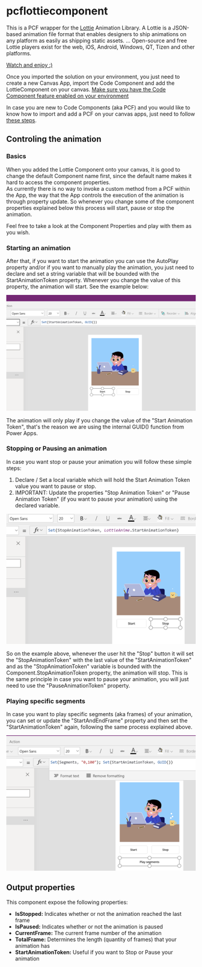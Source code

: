 # pcflottiecomponent
This is a PCF wrapper for the [Lottie](http://lottiefiles.com) Animation Library. A Lottie is a JSON-based animation file format that enables designers to ship animations on any platform as easily as shipping static assets. ... Open-source and free Lottie players exist for the web, iOS, Android, Windows, QT, Tizen and other platforms.<br/>

[Watch and enjoy :)](https://youtu.be/RC1P0RsiqSE)

Once you imported the solution on your environment, you just need to create a new Canvas App, import the Code Component and add the LottieComponent on your canvas.
[Make sure you have the Code Component feature enabled on your environment](https://docs.microsoft.com/en-us/powerapps/developer/component-framework/component-framework-for-canvas-apps#enable-power-apps-component-framework-feature)


In case you are new to Code Components (aka PCF) and you would like to know how to import and add a PCF on your canvas apps, just need to follow [these steps](https://docs.microsoft.com/en-us/powerapps/developer/component-framework/component-framework-for-canvas-apps#add-components-to-a-canvas-app).


## Controling the animation
### Basics
When you added the Lottie Component onto your canvas, it is good to change the default Component name first, since the default name makes it hard to access the component properties. <br/>
As currently there is no way to invoke a custom method from a PCF within the App, the way that the App controls the execution of the animation is through property update. 
So whenever you change some of the component properties explained below this process will start, pause or stop the animation. <br/>

Feel free to take a look at the Component Properties and play with them as you wish.

### Starting an animation
After that, if you want to start the animation you can use the AutoPlay property and/or if you want to manually play the animation, you just need to declare and set a string variable that will be bounded with the StartAnimationToken property. Whenever you change the value of this property, the animation will start. See the example below:

<img src="/docs/assets/setAnimationToken.png" alt="Start Animation Token" width="600"/>

The animation will only play if you change the value of the "Start Animation Token", that's the reason we are using the internal GUID() function from Power Apps.

### Stopping or Pausing an animation
In case you want stop or pause your animation you will follow these simple steps: 
1. Declare / Set a local variable which will hold the Start Animation Token value you want to pause or stop.
2. IMPORTANT: Update the properties "Stop Animation Token" or "Pause Animation Token" (if you want to pause your animation) using the declared variable.

<img src="/docs/assets/stopAnimationToken.png" alt="Start Animation Token" width="600"/>

So on the example above, whenever the user hit the "Stop" button it will set the "StopAnimationToken" with the last value of the "StartAnimationToken" and as the "StopAnimationToken" variable is bounded with the Component.StopAnimationToken property, the animation will stop. This is the same principle in case you want to pause your animation, you will just need to use the "PauseAnimationToken" property.

### Playing specific segments
In case you want to play specific segments (aka frames) of your animation, you can set or update the "StartAndEndFrame" property and then set the "StartAnimationToken" again, following the same process explained above.

<img src="/docs/assets/playSegments.png" alt="Start Animation Token" width="600"/>

## Output properties
This component expose the following properties:

* **IsStopped:** Indicates whether or not the animation reached the last frame
* **IsPaused:** Indicates whether or not the animation is paused
* **CurrentFrame:** The current frame number of the animation
* **TotalFrame:** Determines the length (quantity of frames) that your animation has
* **StartAnimationToken:** Useful if you want to Stop or Pause your animation
